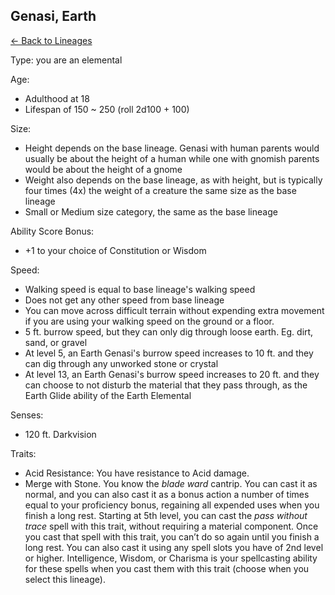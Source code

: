 ## Genasi, Earth

[<- Back to Lineages](./index.md)

Type: you are an elemental

Age:

- Adulthood at 18
- Lifespan of 150 ~ 250 (roll 2d100 + 100)

Size:

- Height depends on the base lineage. Genasi with human parents would usually be about the height of a human while one with gnomish parents would be about the height of a gnome
- Weight also depends on the base lineage, as with height, but is typically four times (4x) the weight of a creature the same size as the base lineage
- Small or Medium size category, the same as the base lineage

Ability Score Bonus:

- +1 to your choice of Constitution or Wisdom

Speed:

- Walking speed is equal to base lineage's walking speed
- Does not get any other speed from base lineage
- You can move across difficult terrain without expending extra movement if you are using your walking speed on the ground or a floor.
- 5 ft. burrow speed, but they can only dig through loose earth. Eg. dirt, sand, or gravel
- At level 5, an Earth Genasi's burrow speed increases to 10 ft. and they can dig through any unworked stone or crystal
- At level 13, an Earth Genasi's burrow speed increases to 20 ft. and they can choose to not disturb the material that they pass through, as the Earth Glide ability of the Earth Elemental

Senses:

- 120 ft. Darkvision

Traits:

- Acid Resistance: You have resistance to Acid damage.
- Merge with Stone. You know the *blade ward* cantrip. You can cast it as normal, and you can also cast it as a bonus action a number of times equal to your proficiency bonus, regaining all expended uses when you finish a long rest. Starting at 5th level, you can cast the *pass without trace* spell with this trait, without requiring a material component. Once you cast that spell with this trait, you can’t do so again until you finish a long rest. You can also cast it using any spell slots you have of 2nd level or higher. Intelligence, Wisdom, or Charisma is your spellcasting ability for these spells when you cast them with this trait (choose when you select this lineage).
